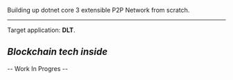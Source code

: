 Building up dotnet core 3 extensible P2P Network from scratch.

----

Target application: **DLT**.

## ***Blockchain tech inside***

-- Work In Progres --

